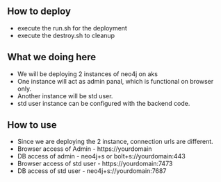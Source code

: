 ## How to deploy

- execute the run.sh for the deployment
- execute the destroy.sh to cleanup

## What we doing here

- We will be deploying 2 instances of neo4j on aks
- One instance will act as admin panal, which is functional on browser only.
- Another instance will be std user.
- std user instance can be configured with the backend code.

## How to use

- Since we are deploying the 2 instance, connection urls are different.
- Browser access of Admin - https://yourdomain
- DB access of admin - neo4j+s or bolt+s://yourdomain:443
- Browser access of std user - https://yourdomain:7473
- DB access of std user - neo4j+s://yourdomain:7687
